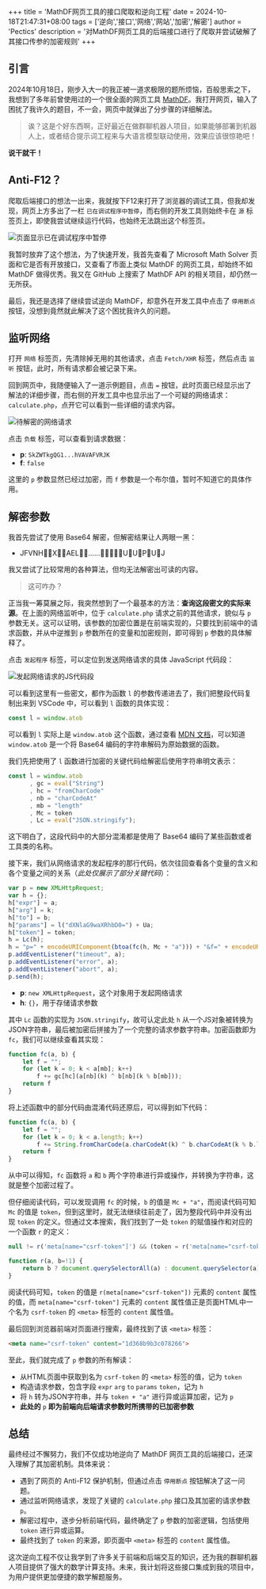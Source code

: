 +++
title = 'MathDF网页工具的接口爬取和逆向工程'
date = 2024-10-18T21:47:31+08:00
tags = ['逆向','接口','网络','网站','加密','解密']
author = 'Pectics'
description = '对MathDF网页工具的后端接口进行了爬取并尝试破解了其接口传参的加密规则'
+++

## 引言

2024年10月18日，刚步入大一的我正被一道求极限的题所烦恼，百般思索之下，我想到了多年前曾使用过的一个很全面的网页工具 [MathDF](https://mathdf.com/)。我打开网页，输入了困扰了我许久的题目，不一会，网页中就弹出了分步骤的详细解法。

> 诶？这是个好东西啊，正好最近在做群聊机器人项目，如果能够部署到机器人上，或者结合提示词工程来与大语言模型联动使用，效果应该很惊艳吧！

**说干就干！**

## Anti-F12？

爬取后端接口的想法一出来，我就按下F12来打开了浏览器的调试工具，但我却发现，网页上方多出了一栏 `已在调试程序中暂停`，而右侧的开发工具则始终卡在 `源` 标签页上，即使我尝试继续运行代码，也始终无法跳出这个标签页。

![页面显示已在调试程序中暂停](/20241018/1.png)

我暂时放弃了这个想法，为了快速开发，我首先查看了 Microsoft Math Solver 页面和它是否有开放接口，又查看了市面上类似 MathDF 的网页工具，却始终不如 MathDF 做得优秀。我又在 GitHub 上搜索了 MathDF API 的相关项目，却仍然一无所获。

最后，我还是选择了继续尝试逆向 MathDF，却意外在开发工具中点击了 `停用断点` 按钮，没想到竟然就此解决了这个困扰我许久的问题。

## 监听网络

打开 `网络` 标签页，先清除掉无用的其他请求，点击 `Fetch/XHR` 标签，然后点击 `监听` 按钮，此时，所有请求都会被记录下来。

回到网页中，我随便输入了一道示例题目，点击 `=` 按钮，此时页面已经显示出了解法的详细步骤，而右侧的开发工具中也显示出了一个可疑的网络请求：`calculate.php`，点开它可以看到一些详细的请求内容。

![待解密的网络请求](/20241018/2.png)

点击 `负载` 标签，可以查看到请求数据：

- **p**: `SkZWTkgQG1...hVAVAFVRJK`
- **f**: `false`

这里的 `p` 参数显然已经过加密，而 `f` 参数是一个布尔值，暂时不知道它的具体作用。

## 解密参数

我首先尝试了使用 Base64 解密，但解密结果让人两眼一黑：

- JFVNHXAEL......UUPUJ

我又尝试了比较常用的各种算法，但均无法解密出可读的内容。

> 这可咋办？

正当我一筹莫展之际，我突然想到了一个最基本的方法：**查询这段密文的实际来源**。在上面的网络监听中，位于 `calculate.php` 请求之前的其他请求，貌似与 `p` 参数无关。这可以证明，该参数的加密位置是在前端实现的，只要找到前端中的请求函数，并从中逆推到 `p` 参数所在的变量和加密规则，即可得到 `p` 参数的具体解释了。

点击 `发起程序` 标签，可以定位到发送网络请求的具体 JavaScript 代码段：

![发起网络请求的JS代码段](/20241018/3.png)

可以看到这里有一些密文，都作为函数 `l` 的参数传递进去了，我们把整段代码复制出来到 VSCode 中，可以看到 `l` 函数的具体实现：

```js
const l = window.atob
```

可以看到 `l` 实际上是 `window.atob` 这个函数，通过查看 [MDN 文档](https://developer.mozilla.org/docs/Web/API/Window/atob)，可以知道 `window.atob` 是一个将 Base64 编码的字符串解码为原始数据的函数。

我们先把使用了 `l` 函数进行加密的关键代码给解密后使用字符串明文表示：

```js
const l = window.atob
      , gc = eval("String")
      , hc = "fromCharCode"
      , nb = "charCodeAt"
      , mb = "length"
      , Mc = token
      , Lc = eval("JSON.stringify");
```

这下明白了，这段代码中的大部分混淆都是使用了 Base64 编码了某些函数或者工具类的名称。

接下来，我们从网络请求的发起程序的那行代码，依次往回查看各个变量的含义和各个变量之间的关系（_此处仅展示了部分关键代码_）：

```js
var p = new XMLHttpRequest;
var h = {};
h["expr"] = a;
h["arg"] = k;
h["to"] = b;
h["params"] = l("dXNlaG9waXRhbD0=") + Ua;
h["token"] = token;
h = Lc(h);
h = "p=" + encodeURIComponent(btoa(fc(h, Mc + "a"))) + "&f=" + encodeURIComponent("false");
p.addEventListener("timeout", a);
p.addEventListener("error", a);
p.addEventListener("abort", a);
p.send(h);
```

- **p**: `new XMLHttpRequest`，这个对象用于发起网络请求
- **h**: `{}`，用于存储请求参数

其中 `Lc` 函数的实现为 `JSON.stringify`，故可认定此处 `h` 从一个JS对象被转换为JSON字符串，最后被加密后拼接为了一个完整的请求参数字符串。加密函数即为 `fc`，我们可以继续查看其实现：

```js
function fc(a, b) {
    let f = "";
    for (let k = 0; k < a[mb]; k++)
        f += gc[hc](a[nb](k) ^ b[nb](k % b[mb]));
    return f
}
```

将上述函数中的部分代码由混淆代码还原后，可以得到如下代码：

```js
function fc(a, b) {
    let f = "";
    for (let k = 0; k < a.length; k++)
        f += String.fromCharCode(a.charCodeAt(k) ^ b.charCodeAt(k % b.length));
    return f
}
```

从中可以得知，`fc` 函数将 `a` 和 `b` 两个字符串进行异或操作，并转换为字符串，这就是整个加密过程了。

但仔细阅读代码，可以发现调用 `fc` 的时候，`b` 的值是 `Mc + "a"`，而阅读代码可知 `Mc` 的值是 `token`，但到这里时，就无法继续往前走了，因为整段代码中并没有出现 `token` 的定义。但通过文本搜索，我们找到了一处 `token` 的赋值操作和对应的一个函数 `r` 的定义：

```js
null != r('meta[name="csrf-token"]') && (token = r('meta[name="csrf-token"]').getAttribute("content"));

function r(a, b=!1) {
    return b ? document.querySelectorAll(a) : document.querySelector(a)
}
```

阅读代码可知，`token` 的值是 `r(meta[name="csrf-token"])` 元素的 `content` 属性的值，而 `meta[name="csrf-token"]` 元素的 `content` 属性值正是页面HTML中一个名为 `csrf-token` 的 `<meta>` 标签的 `content` 属性值。

最后回到浏览器前端对页面进行搜索，最终找到了该 `<meta>` 标签：

```html
<meta name="csrf-token" content="1d368b9b3c078266">
```

至此，我们就完成了 `p` 参数的所有解读：

- 从HTML页面中获取到名为 `csrf-token` 的 `<meta>` 标签的值，记为 `token`
- 构造请求参数，包含字段 `expr` `arg` `to` `params` `token`，记为 `h`
- 将 `h` 转为JSON字符串，并与 `token + "a"` 进行异或运算加密，记为 `p`
- **此处的** `p` **即为前端向后端请求参数时所携带的已加密参数**

## 总结

最终经过不懈努力，我们不仅成功地逆向了 MathDF 网页工具的后端接口，还深入理解了其加密机制。具体来说：

- 遇到了网页的 Anti-F12 保护机制，但通过点击 `停用断点` 按钮解决了这一问题。
- 通过监听网络请求，发现了关键的 `calculate.php` 接口及其加密的请求参数 `p`。
- 解密过程中，逐步分析前端代码，最终确定了 `p` 参数的加密逻辑，包括使用 `token` 进行异或运算。
- 最终找到了 `token` 的来源，即页面中 `<meta>` 标签的 `content` 属性值。

这次逆向工程不仅让我学到了许多关于前端和后端交互的知识，还为我的群聊机器人项目提供了强大的数学计算支持。未来，我计划将这些接口集成到我的项目中，为用户提供更加便捷的数学解题服务。
